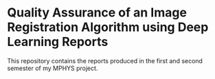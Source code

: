 # Quality Assurance of an Image Registration Algorithm using Deep Learning Reports

This repository contains the reports produced in the first and second semester of my MPHYS project.